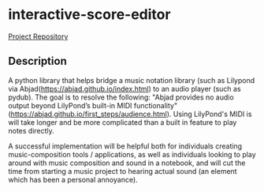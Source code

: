 # interactive-score-editor

[Project Repository](https://github.com/sadigulcelik/interactive-score-editor)

## Description

A python library that helps bridge a music notation library (such as Lilypond via Abjad(<https://abjad.github.io/index.html>) to an audio player (such as pydub). The goal is to resolve the following: "Abjad provides no audio output beyond LilyPond’s built-in MIDI functionality" (<https://abjad.github.io/first_steps/audience.html>). Using LilyPond's MIDI is will take longer and be more complicated than a built in feature to play notes directly.

A successful implementation will be helpful both for individuals creating music-composition tools / applications, as well as individuals looking to play around with music composition and sound in a notebook, and will cut the time from starting a music project to hearing actual sound (an element which has been a personal annoyance).
